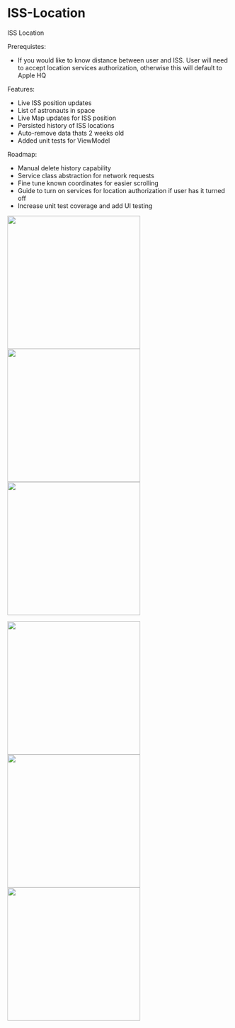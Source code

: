 # ISS-Location
ISS Location

Prerequistes:
- If you would like to know distance between user and ISS. User will need to accept location services authorization, otherwise this will default to Apple HQ

Features:
- Live ISS position updates
- List of astronauts in space
- Live Map updates for ISS position
- Persisted history of ISS locations 
- Auto-remove data thats 2 weeks old
- Added unit tests for ViewModel

Roadmap:
- Manual delete history capability
- Service class abstraction for network requests
- Fine tune known coordinates for easier scrolling
- Guide to turn on services for location authorization if user has it turned off 
- Increase unit test coverage and add UI testing
<div>
<img src="https://user-images.githubusercontent.com/39932781/236902040-aa414557-00ed-4293-a306-41faac4fceee.png" width=300></img>
<img src="https://user-images.githubusercontent.com/39932781/236902154-89127b9d-b001-45f8-8edb-625482e8b0fa.png" width=300></img>
<img src="https://user-images.githubusercontent.com/39932781/236902272-3d491dd1-0413-43e5-8396-1de456c78a36.png" width=300></img>
</div>
<div>

<img src="https://user-images.githubusercontent.com/39932781/237010470-9c392487-7856-4441-9c3a-8d712e68922e.gif" width=300></img>
<img src="https://user-images.githubusercontent.com/39932781/237010843-288d2e2e-235d-49cf-8fef-e95473eb8237.gif" width=300></img>
<img src="https://user-images.githubusercontent.com/39932781/236902755-59c0123b-5032-46ad-9e78-360eb2585b46.gif" width=300></img>
</div>

